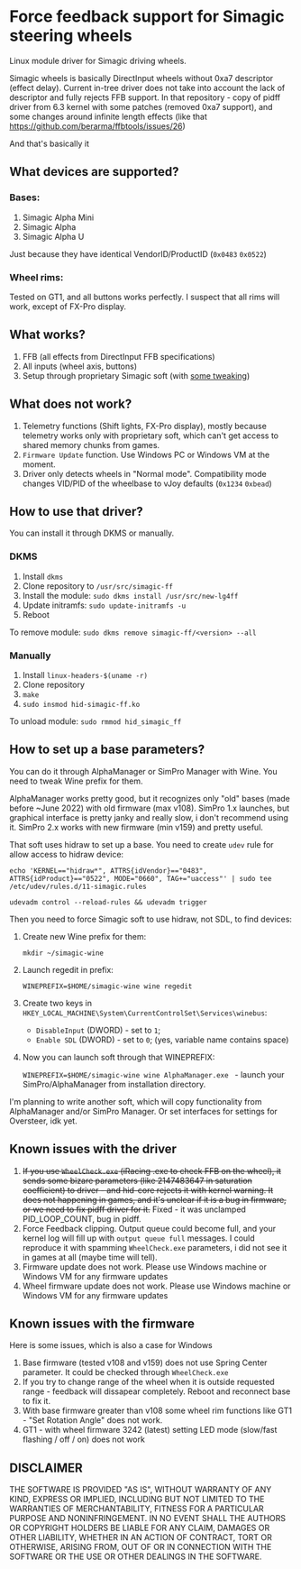 # Force feedback support for Simagic steering wheels

Linux module driver for Simagic driving wheels.

Simagic wheels is basically DirectInput wheels without 0xa7 descriptor (effect delay). Current in-tree driver does not take into account the lack of descriptor and fully rejects FFB support.
In that repository - copy of pidff driver from 6.3 kernel with some patches (removed 0xa7 support), and some changes around infinite length effects (like that https://github.com/berarma/ffbtools/issues/26)

And that's basically it

## What devices are supported?
### Bases:
1. Simagic Alpha Mini
2. Simagic Alpha
3. Simagic Alpha U

Just because they have identical VendorID/ProductID (`0x0483` `0x0522`)

### Wheel rims:
Tested on GT1, and all buttons works perfectly. I suspect that all rims will work, except of FX-Pro display.

## What works?
1. FFB (all effects from DirectInput FFB specifications)
2. All inputs (wheel axis, buttons)
3. Setup through proprietary Simagic soft (with [some tweaking](#how-to-set-up-a-base-parameters))

## What does not work?
1. Telemetry functions (Shift lights, FX-Pro display), mostly because telemetry works only with proprietary soft, which can't get access to shared memory chunks from games.
2. `Firmware Update` function. Use Windows PC or Windows VM at the moment.
3. Driver only detects wheels in "Normal mode". Compatibility mode changes VID/PID of the wheelbase to vJoy defaults (`0x1234` `0xbead`)

## How to use that driver?
You can install it through DKMS or manually.
### DKMS
1. Install `dkms`
2. Clone repository to `/usr/src/simagic-ff`
3. Install the module: 
`sudo dkms install /usr/src/new-lg4ff`
4. Update initramfs:
`sudo update-initramfs -u`
5. Reboot

To remove module:
`sudo dkms remove simagic-ff/<version> --all`
### Manually 

1. Install `linux-headers-$(uname -r)`
2. Clone repository
3. `make`
4. `sudo insmod hid-simagic-ff.ko`

To unload module:
`sudo rmmod hid_simagic_ff`


## How to set up a base parameters?

You can do it through AlphaManager or SimPro Manager with Wine. You need to tweak Wine prefix for them.

AlphaManager works pretty good, but it recognizes only "old" bases (made before ~June 2022) with old firmware (max v108). SimPro 1.x launches, but graphical interface is pretty janky and really slow, i don't recommend using it. SimPro 2.x works with new firmware (min v159) and pretty useful.

That soft uses hidraw to set up a base. You need to create `udev` rule for allow access to hidraw device:
```
echo 'KERNEL=="hidraw*", ATTRS{idVendor}=="0483", ATTRS{idProduct}=="0522", MODE="0660", TAG+="uaccess"' | sudo tee /etc/udev/rules.d/11-simagic.rules

udevadm control --reload-rules && udevadm trigger
```

Then you need to force Simagic soft to use hidraw, not SDL, to find devices:
1. Create new Wine prefix for them:

      `mkdir ~/simagic-wine`
2. Launch regedit in prefix:

      `WINEPREFIX=$HOME/simagic-wine wine regedit`
3. Create two keys in
  `HKEY_LOCAL_MACHINE\System\CurrentControlSet\Services\winebus`:

    * `DisableInput` (DWORD) - set to `1`;
    * `Enable SDL` (DWORD) - set to `0`; (yes, variable name contains  space)
4. Now you can launch soft through that WINEPREFIX:

    `WINEPREFIX=$HOME/simagic-wine wine AlphaManager.exe ` - launch your SimPro/AlphaManager from installation directory.


I'm planning to write another soft, which will copy functionality from AlphaManager and/or SimPro Manager. Or set interfaces for settings for Oversteer, idk yet.

## Known issues with the driver

1. ~~If you use `WheelCheck.exe` (iRacing .exe to check FFB on the wheel), it sends some bizare parameters (like 2147483647 in saturation coefficient) to driver - and hid-core rejects it with kernel warning. It does not happening in games, and it's unclear if it is a bug in firmware, or we need to fix pidff driver for it.~~ Fixed - it was unclamped PID_LOOP_COUNT, bug in pidff. 
2. Force Feedback clipping. Output queue could become full, and your kernel log will fill up with `output queue full` messages. I could reproduce it with spamming `WheelCheck.exe` parameters, i did not see it in games at all (maybe time will tell).
3. Firmware update does not work. Please use Windows machine or Windows VM for any firmware updates
4. Wheel firmware update does not work. Please use Windows machine or Windows VM for any firmware updates

## Known issues with the firmware 
Here is some issues, which is also a case for Windows
1. Base firmware (tested v108 and v159) does not use Spring Center parameter. It could be checked through `WheelCheck.exe`
2. If you try to change range of the wheel when it is outside requested range - feedback will dissapear completely. Reboot and reconnect base to fix it.
3. With base firmware greater than v108 some wheel rim functions like GT1 - "Set Rotation Angle" does not work.
4. GT1 - with wheel firmware 3242 (latest) setting LED mode (slow/fast flashing / off / on) does not work


## DISCLAIMER
THE SOFTWARE IS PROVIDED "AS IS", WITHOUT WARRANTY OF ANY KIND, EXPRESS OR IMPLIED, INCLUDING BUT NOT LIMITED TO THE WARRANTIES OF MERCHANTABILITY, FITNESS FOR A PARTICULAR PURPOSE AND NONINFRINGEMENT. IN NO EVENT SHALL THE AUTHORS OR COPYRIGHT HOLDERS BE LIABLE FOR ANY CLAIM, DAMAGES OR OTHER LIABILITY, WHETHER IN AN ACTION OF CONTRACT, TORT OR OTHERWISE, ARISING FROM, OUT OF OR IN CONNECTION WITH THE SOFTWARE OR THE USE OR OTHER DEALINGS IN THE SOFTWARE.